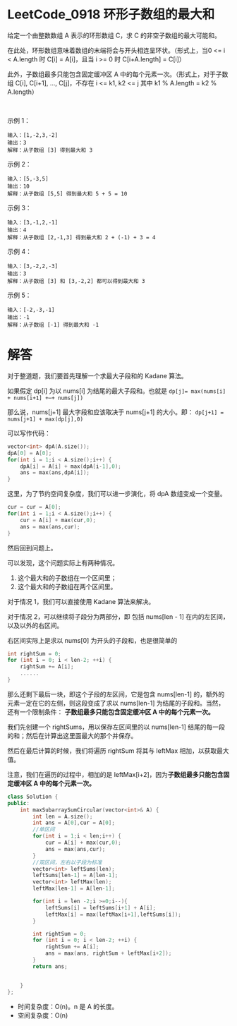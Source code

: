 # LeetCode_0918 环形子数组的最大和

给定一个由整数数组 A 表示的环形数组 C，求 C 的非空子数组的最大可能和。

在此处，环形数组意味着数组的末端将会与开头相连呈环状。（形式上，当0 <= i < A.length 时 C[i] = A[i]，且当 i >= 0 时 C[i+A.length] = C[i]）

此外，子数组最多只能包含固定缓冲区 A 中的每个元素一次。（形式上，对于子数组 C[i], C[i+1], ..., C[j]，不存在 i <= k1, k2 <= j 其中 k1 % A.length = k2 % A.length）

 

示例 1：
```
输入：[1,-2,3,-2]
输出：3
解释：从子数组 [3] 得到最大和 3
```
示例 2：
```
输入：[5,-3,5]
输出：10
解释：从子数组 [5,5] 得到最大和 5 + 5 = 10
```
示例 3：
```
输入：[3,-1,2,-1]
输出：4
解释：从子数组 [2,-1,3] 得到最大和 2 + (-1) + 3 = 4
```
示例 4：
```
输入：[3,-2,2,-3]
输出：3
解释：从子数组 [3] 和 [3,-2,2] 都可以得到最大和 3
```
示例 5：
```
输入：[-2,-3,-1]
输出：-1
解释：从子数组 [-1] 得到最大和 -1
```

# 解答

对于整道题，我们要首先理解一个求最大子段和的 Kadane 算法。

如果假定 dp[i] 为以 nums[i] 为结尾的最大子段和。也就是
`dp[j]= max(nums[i] + nums[i+1] +⋯+ nums[j])`

那么说，nums[j+1] 最大字段和应该取决于 nums[j+1] 的大小。即：
`dp[j+1] = nums[j+1] + max(dp[j],0)`

可以写作代码：
```C++
vector<int> dpA(A.size());
dpA[0] = A[0];
for(int i = 1;i < A.size();i++) {
    dpA[i] = A[i] + max(dpA[i-1],0);
    ans = max(ans,dpA[i]);
}
```

这里，为了节约空间复杂度，我们可以进一步演化，将 dpA 数组变成一个变量。
```C++
cur = cur = A[0];
for(int i = 1;i < A.size();i++) {
    cur = A[i] + max(cur,0);
    ans = max(ans,cur);
}
``` 

然后回到问题上。

可以发现，这个问题实际上有两种情况。
1. 这个最大和的子数组在一个区间里；
2. 这个最大和的子数组在两个区间里。

对于情况 1，我们可以直接使用 Kadane 算法来解决。

对于情况 2，可以继续将子段分为两部分，即 包括 nums[len - 1] 在内的左区间，以及以外的右区间。

右区间实际上是求以 nums[0] 为开头的子段和，也是很简单的
```C++
int rightSum = 0;
for (int i = 0; i < len-2; ++i) {
    rightSum += A[i];
    ......
}
```

那么还剩下最后一块，即这个子段的左区间，它是包含 nums[len-1] 的，额外的元素一定在它的左侧，则这段变成了求以 nums[len-1] 为结尾的子段和。当然，还有一个限制条件： **子数组最多只能包含固定缓冲区 A 中的每个元素一次。**

我们先创建一个 rightSums，用以保存左区间里的以 nums[len-1] 结尾的每一段的和；然后在计算出这里面最大的那个并保存。

然后在最后计算的时候，我们将遍历 rightSum 将其与 leftMax 相加，以获取最大值。

注意，我们在遍历的过程中，相加的是 leftMax[i+2]，因为**子数组最多只能包含固定缓冲区 A 中的每个元素一次。**


```C++
class Solution {
public:
    int maxSubarraySumCircular(vector<int>& A) {
        int len = A.size();
        int ans = A[0],cur = A[0];
        //单区间
        for(int i = 1;i < len;i++) {
            cur = A[i] + max(cur,0);
            ans = max(ans,cur);
        }
        //双区间，左右以子段为标准
        vector<int> leftSums(len);
        leftSums[len-1] = A[len-1];
        vector<int> leftMax(len);
        leftMax[len-1] = A[len-1];

        for(int i = len -2;i >=0;i--){
            leftSums[i] = leftSums[i+1] + A[i];
            leftMax[i] = max(leftMax[i+1],leftSums[i]);
        }

        int rightSum = 0;
        for (int i = 0; i < len-2; ++i) {
            rightSum += A[i];
            ans = max(ans, rightSum + leftMax[i+2]);
        }
        return ans;


    }
};
```

* 时间复杂度：O(n)。n 是 A 的长度。
* 空间复杂度：O(n)
